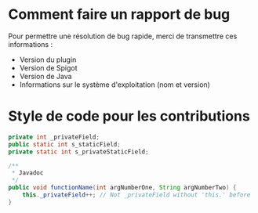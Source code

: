 # Comment faire un rapport de bug
Pour permettre une résolution de bug rapide, merci de transmettre ces informations :
- Version du plugin
- Version de Spigot
- Version de Java
- Informations sur le système d'exploitation (nom et version)

# Style de code pour les contributions
```java
private int _privateField;
public static int s_staticField;
private static int s_privateStaticField;

/**
 * Javadoc
 */
public void functionName(int argNumberOne, String argNumberTwo) {
    this._privateField++; // Not _privateField without 'this.' before
}
```